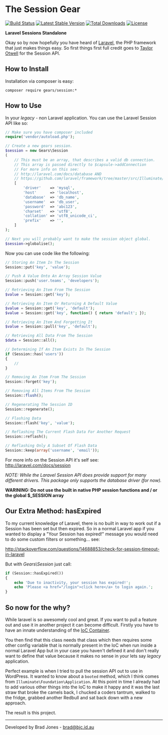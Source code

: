 The Session Gear
================================================================================
[![Build Status](https://travis-ci.org/phpgearbox/session.svg?branch=master)](https://travis-ci.org/phpgearbox/session)
[![Latest Stable Version](https://poser.pugx.org/gears/session/v/stable.svg)](https://packagist.org/packages/gears/session)
[![Total Downloads](https://poser.pugx.org/gears/session/downloads.svg)](https://packagist.org/packages/gears/session)
[![License](https://poser.pugx.org/gears/session/license.svg)](https://packagist.org/packages/gears/session)

**Laravel Sessions Standalone**

Okay so by now hopefully you have heard of [Laravel](http://laravel.com/),
the PHP framework that just makes things easy. So first things first full credit
goes to [Taylor Otwell](https://github.com/taylorotwell) for the Session API.

How to Install
--------------------------------------------------------------------------------
Installation via composer is easy:

	composer require gears/session:*

How to Use
--------------------------------------------------------------------------------
In your *legacy* - non Laravel application.
You can use the Laravel Session API like so:

```php
// Make sure you have composer included
require('vendor/autoload.php');

// Create a new gears session.
$session = new Gears\Session
(
	// This must be an array, that describes a valid db connection.
	// This array is passed directly to $capsule->addConnection
	// For more info on this see:
	// http://laravel.com/docs/database AND
	// https://github.com/laravel/framework/tree/master/src/Illuminate/Database
	[
		'driver'    => 'mysql',
		'host'      => 'localhost',
		'database'  => 'db_name',
		'username'  => 'db_user',
		'password'  => 'abc123',
		'charset'   => 'utf8',
		'collation' => 'utf8_unicode_ci',
		'prefix'    => '',
	]
);

// Next you will probably want to make the session object global.
$session->globalise();
```

Now you can use code like the following:

```php
// Storing An Item In The Session
Session::put('key', 'value');

// Push A Value Onto An Array Session Value
Session::push('user.teams', 'developers');

// Retrieving An Item From The Session
$value = Session::get('key');

// Retrieving An Item Or Returning A Default Value
$value = Session::get('key', 'default');
$value = Session::get('key', function() { return 'default'; });

// Retrieving An Item And Forgetting It
$value = Session::pull('key', 'default');

// Retrieving All Data From The Session
$data = Session::all();

// Determining If An Item Exists In The Session
if (Session::has('users'))
{
    //
}

// Removing An Item From The Session
Session::forget('key');

// Removing All Items From The Session
Session::flush();

// Regenerating The Session ID
Session::regenerate();

// Flashing Data
Session::flash('key', 'value');

// Reflashing The Current Flash Data For Another Request
Session::reflash();

// Reflashing Only A Subset Of Flash Data
Session::keep(array('username', 'email'));
```

For more info on the Session API it's self see:
http://laravel.com/docs/session

*NOTE: While the Laravel Session API does provide support for many different
drivers. This package only supports the database driver (for now).*

**WARINING: Do not use the built in native PHP session 
functions and / or the global $_SESSION array**

Our Extra Method: hasExpired
--------------------------------------------------------------------------------
To my current knowledge of Laravel, there is no built in way to work out if a
Session has been set but then expired. So in a normal Laravel app if you wanted
to display a "Your Session has expired!" message you would need to do some
custom filters or something... see:

http://stackoverflow.com/questions/14688853/check-for-session-timeout-in-laravel

But with *Gears\Session* just call:

```php
if (Session::hasExpired())
{
	echo 'Due to inactivity, your session has expired!';
	echo 'Please <a href="/login">click here</a> to login again.';
}
```

So now for the why?
--------------------------------------------------------------------------------
While laravel is so awesomely cool and great. If you want to pull a feature out
and use it in another project it can become difficult. Firstly you have to have
an innate understanding of the [IoC Container](http://laravel.com/docs/ioc).

You then find that this class needs that class which then requires some other
config variable that is normally present in the IoC when run inside a normal
Laravel App but in your case you haven't defined it and don't really want
to define that value because it makes no sense in your lets say *legacy*
application.

Perfect example is when I tried to pull the session API out to use in WordPress.
It wanted to know about a ```booted``` method, which I think comes from
```Illuminate\Foundation\Application```. At this point in time I already had to
add various other things into the IoC to make it happy and it was the last straw
that broke the camels back, I chucked a coders tantrum, walked to the fridge,
grabbed another Redbull and sat back down with a new approach.

The result is this project.

--------------------------------------------------------------------------------
Developed by Brad Jones - brad@bjc.id.au